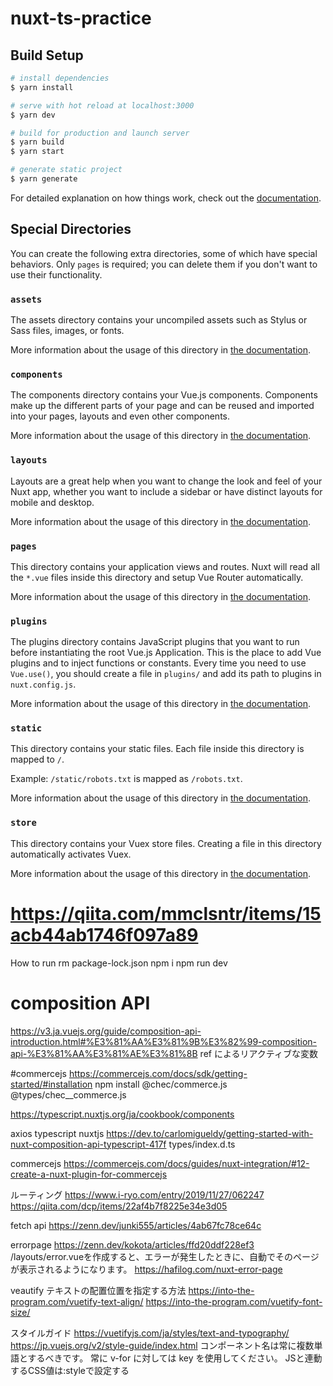 # nuxt-ts-practice

## Build Setup

```bash
# install dependencies
$ yarn install

# serve with hot reload at localhost:3000
$ yarn dev

# build for production and launch server
$ yarn build
$ yarn start

# generate static project
$ yarn generate
```

For detailed explanation on how things work, check out the [documentation](https://nuxtjs.org).

## Special Directories

You can create the following extra directories, some of which have special behaviors. Only `pages` is required; you can delete them if you don't want to use their functionality.

### `assets`

The assets directory contains your uncompiled assets such as Stylus or Sass files, images, or fonts.

More information about the usage of this directory in [the documentation](https://nuxtjs.org/docs/2.x/directory-structure/assets).

### `components`

The components directory contains your Vue.js components. Components make up the different parts of your page and can be reused and imported into your pages, layouts and even other components.

More information about the usage of this directory in [the documentation](https://nuxtjs.org/docs/2.x/directory-structure/components).

### `layouts`

Layouts are a great help when you want to change the look and feel of your Nuxt app, whether you want to include a sidebar or have distinct layouts for mobile and desktop.

More information about the usage of this directory in [the documentation](https://nuxtjs.org/docs/2.x/directory-structure/layouts).


### `pages`

This directory contains your application views and routes. Nuxt will read all the `*.vue` files inside this directory and setup Vue Router automatically.

More information about the usage of this directory in [the documentation](https://nuxtjs.org/docs/2.x/get-started/routing).

### `plugins`

The plugins directory contains JavaScript plugins that you want to run before instantiating the root Vue.js Application. This is the place to add Vue plugins and to inject functions or constants. Every time you need to use `Vue.use()`, you should create a file in `plugins/` and add its path to plugins in `nuxt.config.js`.

More information about the usage of this directory in [the documentation](https://nuxtjs.org/docs/2.x/directory-structure/plugins).

### `static`

This directory contains your static files. Each file inside this directory is mapped to `/`.

Example: `/static/robots.txt` is mapped as `/robots.txt`.

More information about the usage of this directory in [the documentation](https://nuxtjs.org/docs/2.x/directory-structure/static).

### `store`

This directory contains your Vuex store files. Creating a file in this directory automatically activates Vuex.

More information about the usage of this directory in [the documentation](https://nuxtjs.org/docs/2.x/directory-structure/store).


# https://qiita.com/mmclsntr/items/15acb44ab1746f097a89
How to run
rm package-lock.json
npm i
npm run dev

# composition API
https://v3.ja.vuejs.org/guide/composition-api-introduction.html#%E3%81%AA%E3%81%9B%E3%82%99-composition-api-%E3%81%AA%E3%81%AE%E3%81%8B
ref によるリアクティブな変数

#commercejs 
https://commercejs.com/docs/sdk/getting-started/#installation
npm install @chec/commerce.js @types/chec__commerce.js

https://typescript.nuxtjs.org/ja/cookbook/components

axios typescript nuxtjs
https://dev.to/carlomigueldy/getting-started-with-nuxt-composition-api-typescript-417f
types/index.d.ts

commercejs
https://commercejs.com/docs/guides/nuxt-integration/#12-create-a-nuxt-plugin-for-commercejs



ルーティング
https://www.i-ryo.com/entry/2019/11/27/062247
https://qiita.com/dcp/items/22af4b7f8225e34e3d05

fetch api
https://zenn.dev/junki555/articles/4ab67fc78ce64c

errorpage
https://zenn.dev/kokota/articles/ffd20ddf228ef3
/layouts/error.vueを作成すると、エラーが発生したときに、自動でそのページが表示されるようになります。
https://hafilog.com/nuxt-error-page



veautify テキストの配置位置を指定する方法
https://into-the-program.com/vuetify-text-align/
https://into-the-program.com/vuetify-font-size/

スタイルガイド
https://vuetifyjs.com/ja/styles/text-and-typography/
https://jp.vuejs.org/v2/style-guide/index.html
コンポーネント名は常に複数単語とするべきです。
常に v-for に対しては key を使用してください。
 JSと連動するCSS値は:styleで設定する
 <style scoped>
.pattern-2
のようにscopedと-が必要！！
アイテムの高さと幅はv-rowとv-colを使うと良い
アイテムのmarginとpaddingはclassで変更できる
https://masa-enjoy.com/vuetify-beginner#toc4

